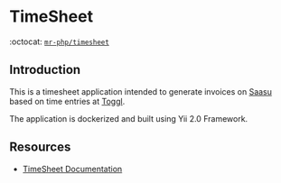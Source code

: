 # TimeSheet

:octocat: [`mr-php/timesheet`](https://github.com/mr-php/timesheet)

## Introduction

This is a timesheet application intended to generate invoices on [Saasu](https://www.saasu.com/) based on time entries at [Toggl](https://toggl.com/). 

The application is dockerized and built using Yii 2.0 Framework.


## Resources
    
- [TimeSheet Documentation](https://github.com/mr-php/timesheet/tree/master/docs/README.md)
